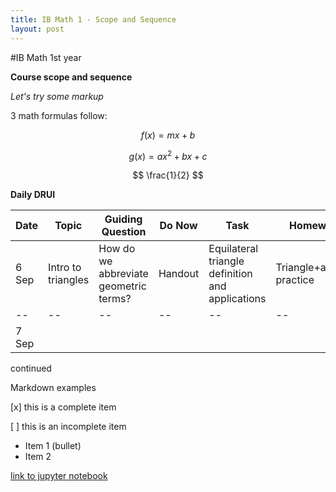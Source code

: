 ```yaml
---
title: IB Math 1 - Scope and Sequence
layout: post
---
```

#IB Math 1st year

**Course scope and sequence**

*Let's try some markup*

3 math formulas follow:

$$f(x) = mx+b$$

$$g(x) = ax^2+bx+c$$

$$ \frac{1}{2} $$

**Daily DRUI**

Date | Topic | Guiding Question | Do Now | Task | Homework
--|--|--|--|--|--
6 Sep | Intro to triangles | How do we abbreviate geometric terms? | Handout | Equilateral triangle definition and applications | Triangle+algebra practice
--|--|--|--|--|--
7 Sep |||||

continued

Markdown examples

[x] this is a complete item

[ ] this is an incomplete item

* Item 1 (bullet)
* Item 2

[link to jupyter notebook](Python-scrap-worksheet)
